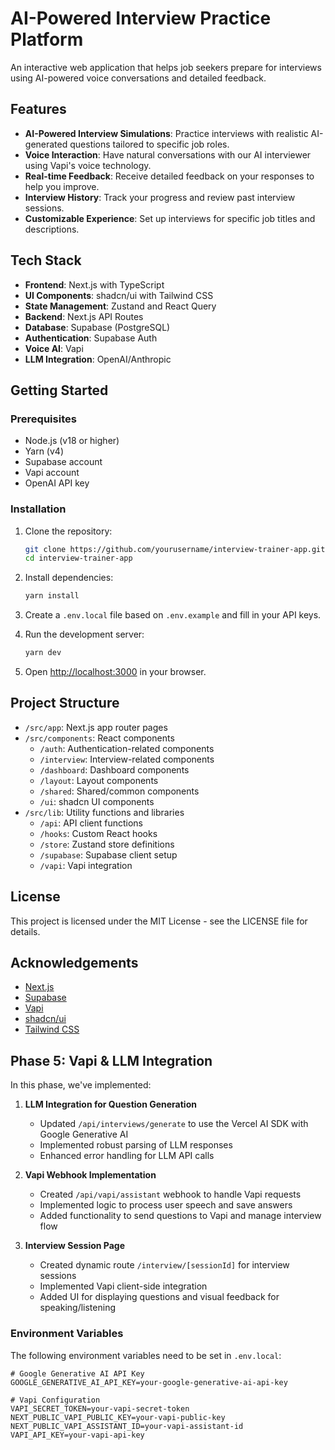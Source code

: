 # AI-Powered Interview Practice Platform

An interactive web application that helps job seekers prepare for interviews using AI-powered voice conversations and detailed feedback.

## Features

- **AI-Powered Interview Simulations**: Practice interviews with realistic AI-generated questions tailored to specific job roles.
- **Voice Interaction**: Have natural conversations with our AI interviewer using Vapi's voice technology.
- **Real-time Feedback**: Receive detailed feedback on your responses to help you improve.
- **Interview History**: Track your progress and review past interview sessions.
- **Customizable Experience**: Set up interviews for specific job titles and descriptions.

## Tech Stack

- **Frontend**: Next.js with TypeScript
- **UI Components**: shadcn/ui with Tailwind CSS
- **State Management**: Zustand and React Query
- **Backend**: Next.js API Routes
- **Database**: Supabase (PostgreSQL)
- **Authentication**: Supabase Auth
- **Voice AI**: Vapi
- **LLM Integration**: OpenAI/Anthropic

## Getting Started

### Prerequisites

- Node.js (v18 or higher)
- Yarn (v4)
- Supabase account
- Vapi account
- OpenAI API key

### Installation

1. Clone the repository:

   ```bash
   git clone https://github.com/yourusername/interview-trainer-app.git
   cd interview-trainer-app
   ```

2. Install dependencies:

   ```bash
   yarn install
   ```

3. Create a `.env.local` file based on `.env.example` and fill in your API keys.

4. Run the development server:

   ```bash
   yarn dev
   ```

5. Open [http://localhost:3000](http://localhost:3000) in your browser.

## Project Structure

- `/src/app`: Next.js app router pages
- `/src/components`: React components
  - `/auth`: Authentication-related components
  - `/interview`: Interview-related components
  - `/dashboard`: Dashboard components
  - `/layout`: Layout components
  - `/shared`: Shared/common components
  - `/ui`: shadcn UI components
- `/src/lib`: Utility functions and libraries
  - `/api`: API client functions
  - `/hooks`: Custom React hooks
  - `/store`: Zustand store definitions
  - `/supabase`: Supabase client setup
  - `/vapi`: Vapi integration

## License

This project is licensed under the MIT License - see the LICENSE file for details.

## Acknowledgements

- [Next.js](https://nextjs.org/)
- [Supabase](https://supabase.com/)
- [Vapi](https://vapi.ai/)
- [shadcn/ui](https://ui.shadcn.com/)
- [Tailwind CSS](https://tailwindcss.com/)

## Phase 5: Vapi & LLM Integration

In this phase, we've implemented:

1. **LLM Integration for Question Generation**

   - Updated `/api/interviews/generate` to use the Vercel AI SDK with Google Generative AI
   - Implemented robust parsing of LLM responses
   - Enhanced error handling for LLM API calls

2. **Vapi Webhook Implementation**

   - Created `/api/vapi/assistant` webhook to handle Vapi requests
   - Implemented logic to process user speech and save answers
   - Added functionality to send questions to Vapi and manage interview flow

3. **Interview Session Page**
   - Created dynamic route `/interview/[sessionId]` for interview sessions
   - Implemented Vapi client-side integration
   - Added UI for displaying questions and visual feedback for speaking/listening

### Environment Variables

The following environment variables need to be set in `.env.local`:

```
# Google Generative AI API Key
GOOGLE_GENERATIVE_AI_API_KEY=your-google-generative-ai-api-key

# Vapi Configuration
VAPI_SECRET_TOKEN=your-vapi-secret-token
NEXT_PUBLIC_VAPI_PUBLIC_KEY=your-vapi-public-key
NEXT_PUBLIC_VAPI_ASSISTANT_ID=your-vapi-assistant-id
VAPI_API_KEY=your-vapi-api-key
```
